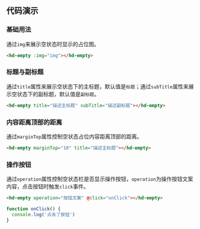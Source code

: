 ## 代码演示

### 基础用法

通过`img`来展示空状态时显示的占位图。

```html
<hd-empty :img="img"></hd-empty>
```

### 标题与副标题

通过`title`属性来展示空状态下的主标题，默认值是`标题`；通过`subTitle`属性来展示空状态下的副标题，默认值是`副标题`。

```html
<hd-empty title="描述主标题" subTitle="描述副标题"></hd-empty>
```

### 内容距离顶部的距离

通过`marginTop`属性控制空状态占位内容距离顶部的距离。

```html
<hd-empty marginTop="10" title="描述主标题"></hd-empty>
```

### 操作按钮

通过`operation`属性控制空状态栏是否显示操作按钮，`operation`为操作按钮文案内容，点击按钮时触发`click`事件。

```html
<hd-empty operation="按钮文案" @click="onClick"></hd-empty>
```

```ts
function onClick() {
  console.log('点击了按钮')
}
```
